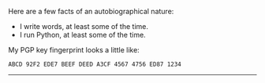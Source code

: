 
<!-- TODO: portrait -->

Here are a few facts of an autobiographical nature:

* I write words, at least some of the time.
* I run Python, at least some of the time.

My PGP key fingerprint looks a little like:

`ABCD 92F2 EDE7 BEEF DEED A3CF 4567 4756 ED87 1234`


---

